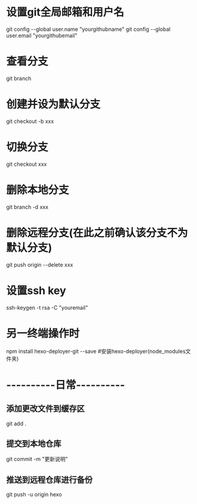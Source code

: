 # 设置git全局邮箱和用户名
git config --global user.name "yourgithubname"
git config --global user.email "yourgithubemail"

# 查看分支
git branch

# 创建并设为默认分支
git checkout -b xxx

# 切换分支
git checkout xxx

# 删除本地分支
 git branch -d xxx

# 删除远程分支(在此之前确认该分支不为默认分支)
git push origin --delete xxx

# 设置ssh key
ssh-keygen -t rsa -C "youremail"

# 另一终端操作时
npm install hexo-deployer-git --save #安装hexo-deployer(node_modules文件夹)

# ----------日常----------

## 添加更改文件到缓存区
git add .

## 提交到本地仓库
git commit -m "更新说明"

## 推送到远程仓库进行备份
git push -u origin hexo